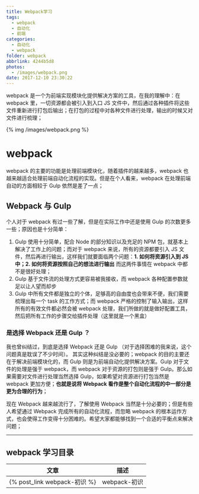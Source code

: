```yaml
---
title: Webpack学习
tags:
  - webpack
  - 自动化
  - 前端
categories:
  - 自动化
  - webpack
folder: webpack
abbrlink: 4244b5d8
photos:
  - /images/webpack.png
date: 2017-12-10 23:30:22
---
```


webpack 是一个为前端实现模块化提供解决方案的工具，在我的理解中：在 webpack 里，一切资源都会被引入到入口 JS 文件中，然后通过各种插件将这些文件重新进行打包后输出；在打包的过程中对各种文件进行处理，输出的时候又对文件进行梳理；

<!-- more -->

{% img /images/webpack.png %}

# webpack

webpack 的主要的功能是处理前端模块化，随着插件的越来越多，webpack 也越来越适合处理前端自动化流程的实现。但是在个人看来，webpack 在处理前端自动的方面相较于 Gulp 依然是差了一点；

## Webpack 与 Gulp

个人对于 webpack 有过一些了解，但是在实际工作中还是使用 Gulp 的次数更多一些；原因也是十分简单：

1. Gulp 使用十分简单，配合 Node 的部分知识以及充足的 NPM 包，就基本上解决了工作上的问题；而对于 webpack 来说，所有的资源都要引入 JS 文件，然后再进行输出，这样我们就要面临两个问题：**1. 如何将资源引入到 JS 中；2. 如何将资源按照自己的想法进行输出** 而这两件事情在 webpack 中都不是很好处理；
2. Gulp 基于文件流的处理方式更容易被我接收，而 webpack 各种配置参数就足以让人望而却步
3. Gulp 中所有文件都是独立的个体，足够高的自由度也会带来不便，我们需要梳理出每一个 task 的工作方式；而 webpack 严格的控制了输入输出，这样所有的有效文件都必然会被 webpack 处理，我们所做的就是做好配置工具，然后把所有工作的步骤交给插件处理（这里就是一个黑盒）

### 是选择 Webpack 还是 Gulp ？

我也曾纠结过，到底是选择 Webpack 还是 Gulp （对于选择困难的我来说，这个问题真是耽误了不少时间）。 其实这种纠结是没必要的；webpack 的目的主要还在于解决前端模块化的，而 Gulp 则是为前端自动化提供解决方案。Gulp 对于文件的处理是强于 webpack，而 webpack 对于资源的打包则是强于 Gulp。那么如果需要对文件进行处理当然选择 Gulp，如果希望对资源进行打包当然是 webpack 更加方便；**也就是说将 Webpack 看作是整个自动化流程的中一部分是更为合理的行为**；

现在 Webpack 越来越流行了，了解使用 Webpack 当然是十分必要的；但是有些人希望通过 Webpack 完成所有的自动化流程，而忽略 webpack 的根本运作方式，也会使得工作变得十分困难的。希望大家都能够找到一个合适的平衡点来解决问题；

******

## webpack 学习目录

文章 | 描述
--- | ---
{% post_link webpack-初识 %} | webpack-初识